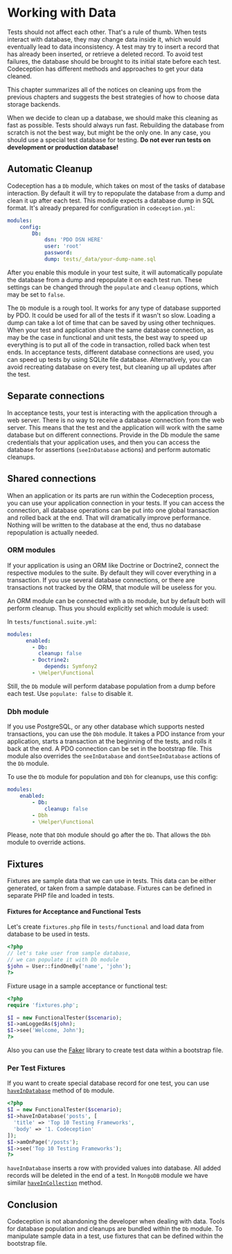 # Working with Data

Tests should not affect each other. That's a rule of thumb. When tests interact with database, they may change data inside it, which would eventually lead to data inconsistency. A test may try to insert a record that has already been inserted, or retrieve a deleted record. To avoid test failures, the database should be brought to its initial state before each test. Codeception has different methods and approaches to get your data cleaned.

This chapter summarizes all of the notices on cleaning ups from the previous chapters and suggests the best strategies of how to choose data storage backends.

When we decide to clean up a database, we should make this cleaning as fast as possible. Tests should always run fast. Rebuilding the database from scratch is not the best way, but might be the only one. In any case, you should use a special test database for testing. **Do not ever run tests on development or production database!**

## Automatic Cleanup

Codeception has a `Db` module, which takes on most of the tasks of database interaction. By default it will try to repopulate the database from a dump and clean it up after each test. This module expects a database dump in SQL format. It's already prepared for configuration in `codeception.yml`:

```yaml
modules:
    config:
        Db:
            dsn: 'PDO DSN HERE'
            user: 'root'
            password:
            dump: tests/_data/your-dump-name.sql
```

After you enable this module in your test suite, it will automatically populate the database from a dump and repopulate it on each test run. These settings can be changed through the `populate` and `cleanup` options, which may be set to `false`.

The `Db` module is a rough tool. It works for any type of database supported by PDO. It could be used for all of the tests if it wasn't so slow. Loading a dump can take a lot of time that can be saved by using other techniques. When your test and application share the same database connection, as may be the case in functional and unit tests, the best way to speed up everything is to put all of the code in transaction, rolled back when test ends. In acceptance tests, different database connections are used, you can speed up tests by using SQLite file database. Alternatively, you can avoid recreating database on every test, but cleaning up all updates after the test.

## Separate connections

In acceptance tests, your test is interacting with the application through a web server. There is no way to receive a database connection from the web server. This means that the test and the application will work with the same database but on different connections. Provide in the Db module the same credentials that your application uses, and then you can access the database for assertions (`seeInDatabase` actions) and perform automatic cleanups.

## Shared connections

When an application or its parts are run within the Codeception process, you can use your application connection in your tests.
If you can access the connection, all database operations can be put into one global transaction and rolled back at the end. That will dramatically improve performance. Nothing will be written to the database at the end, thus no database repopulation is actually needed.

### ORM modules

If your application is using an ORM like Doctrine or Doctrine2, connect the respective modules to the suite. By default they will cover everything in a transaction. If you use several database connections, or there are transactions not tracked by the ORM, that module will be useless for you.

An ORM module can be connected with a `Db` module, but by default both will perform cleanup. Thus you should explicitly set which module is used:

In `tests/functional.suite.yml`:

```yaml
modules:
	  enabled: 
        - Db:
          cleanup: false      
        - Doctrine2:
            depends: Symfony2
        - \Helper\Functional
```

Still, the `Db` module will perform database population from a dump before each test. Use `populate: false` to disable it.

### Dbh module

If you use PostgreSQL, or any other database which supports nested transactions, you can use the `Dbh` module. It takes a PDO instance from your application, starts a transaction at the beginning of the tests, and rolls it back at the end.
A PDO connection can be set in the bootstrap file. This module also overrides the `seeInDatabase` and `dontSeeInDatabase` actions of the `Db` module.

To use the `Db` module for population and `Dbh` for cleanups, use this config:

```yaml
modules:
  	enabled: 
        - Db:
            cleanup: false
        - Dbh
        - \Helper\Functional
```

Please, note that `Dbh` module should go after the `Db`. That allows the `Dbh` module to override actions.

## Fixtures

Fixtures are sample data that we can use in tests. This data can be either generated, or taken from a sample database. Fixtures can be defined in separate PHP file and loaded in tests.

#### Fixtures for Acceptance and Functional Tests

Let's create `fixtures.php` file in `tests/functional` and load data from database to be used in tests.

```php
<?php
// let's take user from sample database,
// we can populate it with Db module
$john = User::findOneBy('name', 'john');
?>
```

Fixture usage in a sample acceptance or functional test:

```php
<?php
require 'fixtures.php';

$I = new FunctionalTester($scenario);
$I->amLoggedAs($john);
$I->see('Welcome, John');
?>
```

Also you can use the [Faker](https://github.com/fzaninotto/Faker) library to create test data within a bootstrap file.

### Per Test Fixtures

If you want to create special database record for one test, you can use [`haveInDatabase`](http://codeception.com/docs/modules/Db#haveInDatabase) method of `Db` module.

```php
<?php 
$I = new FunctionalTester($scenario);
$I->haveInDatabase('posts', [
  'title' => 'Top 10 Testing Frameworks', 
  'body' => '1. Codeception'
]);
$I->amOnPage('/posts');
$I->see('Top 10 Testing Frameworks');
?>
```

`haveInDatabase` inserts a row with provided values into database. All added records will be deleted in the end of a test. In `MongoDB` module we have similar [`haveInCollection`](http://codeception.com/docs/modules/MongoDb#haveInCollection) method.

## Conclusion

Codeception is not abandoning the developer when dealing with data. Tools for database population and cleanups are bundled within the `Db` module. To manipulate sample data in a test, use fixtures that can be defined within the bootstrap file.

